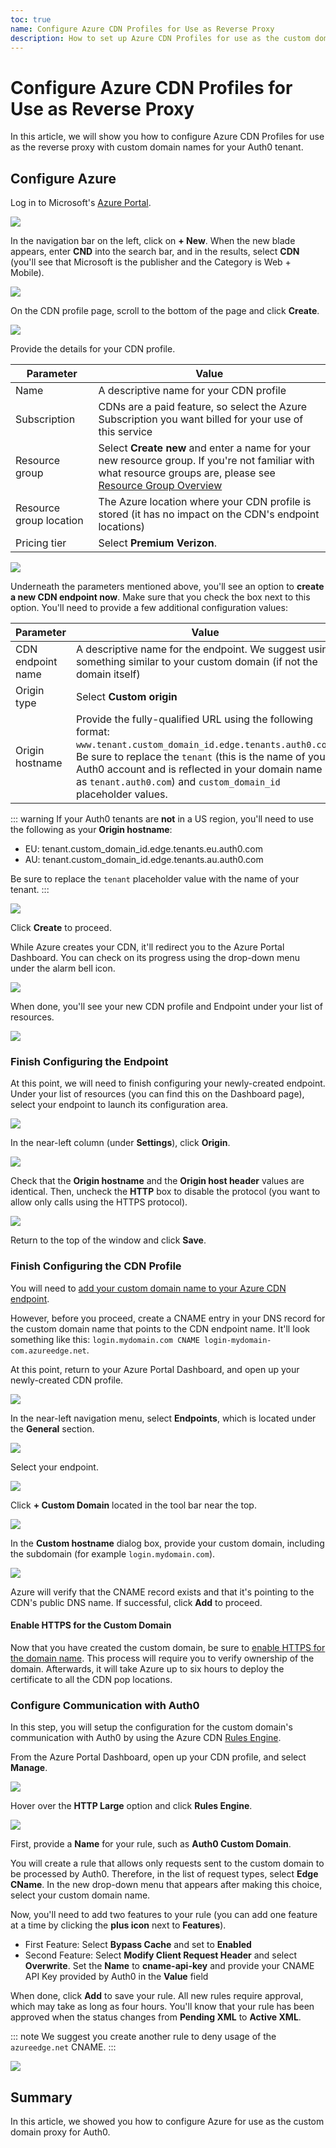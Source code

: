 ```yaml
---
toc: true
name: Configure Azure CDN Profiles for Use as Reverse Proxy
description: How to set up Azure CDN Profiles for use as the custom domain proxy for Auth0
---
```

# Configure Azure CDN Profiles for Use as Reverse Proxy

In this article, we will show you how to configure Azure CDN Profiles for use as the reverse proxy with custom domain names for your Auth0 tenant.

## Configure Azure

Log in to Microsoft's [Azure Portal](https://azure.microsoft.com/en-us/features/azure-portal/).

![](/media/articles/custom-domains/azure/azure-dashboard.png)

In the navigation bar on the left, click on **+ New**. When the new blade appears, enter **CND** into the search bar, and in the results, select **CDN** (you'll see that Microsoft is the publisher and the Category is Web + Mobile). 

![](/media/articles/custom-domains/azure/cdn.png)

On the CDN profile page, scroll to the bottom of the page and click **Create**.

![](/media/articles/custom-domains/azure/cdn-home.png)

Provide the details for your CDN profile.

| Parameter | Value |
| - | - |
| Name | A descriptive name for your CDN profile |
| Subscription | CDNs are a paid feature, so select the Azure Subscription you want billed for your use of this service |
| Resource group | Select **Create new** and enter a name for your new resource group. If you're not familiar with what resource groups are, please see [Resource Group Overview](https://docs.microsoft.com/en-us/azure/azure-resource-manager/resource-group-overview) |
| Resource group location | The Azure location where your CDN profile is stored (it has no impact on the CDN's endpoint locations) |
| Pricing tier | Select **Premium Verizon**. |

![](/media/articles/custom-domains/azure/cdn-profile-1.png)

Underneath the parameters mentioned above, you'll see an option to **create a new CDN endpoint now**. Make sure that you check the box next to this option. You'll need to provide a few additional configuration values:

| Parameter | Value |
| - | - |
| CDN endpoint name | A descriptive name for the endpoint. We suggest using something similar to your custom domain (if not the domain itself) |
| Origin type | Select **Custom origin** |
| Origin hostname | Provide the fully-qualified URL using the following format: `www.tenant.custom_domain_id.edge.tenants.auth0.com`. Be sure to replace the `tenant` (this is the name of your Auth0 account and is reflected in your domain name as `tenant.auth0.com`) and `custom_domain_id` placeholder values. 

::: warning
If your Auth0 tenants are **not** in a US region, you'll need to use the following as your **Origin hostname**:

* EU: tenant.custom_domain_id.edge.tenants.eu.auth0.com
* AU: tenant.custom_domain_id.edge.tenants.au.auth0.com

Be sure to replace the `tenant` placeholder value with the name of your tenant.
:::

![](/media/articles/custom-domains/azure/cdn-profile-2.png)

Click **Create** to proceed.

While Azure creates your CDN, it'll redirect you to the Azure Portal Dashboard. You can check on its progress using the drop-down menu under the alarm bell icon.

![](/media/articles/custom-domains/azure/creating-profile.png)

When done, you'll see your new CDN profile and Endpoint under your list of resources.

![](/media/articles/custom-domains/azure/resources.png)

### Finish Configuring the Endpoint

At this point, we will need to finish configuring your newly-created endpoint. Under your list of resources (you can find this on the Dashboard page), select your endpoint to launch its configuration area.

![](/media/articles/custom-domains/azure/endpoint.png)

In the near-left column (under **Settings**), click **Origin**.

![](/media/articles/custom-domains/azure/endpoint-origin.png)

Check that the **Origin hostname** and the **Origin host header** values are identical. Then, uncheck the **HTTP** box to disable the protocol (you want to allow only calls using the HTTPS protocol).

![](/media/articles/custom-domains/azure/disable-http.png)

Return to the top of the window and click **Save**.

### Finish Configuring the CDN Profile

You will need to [add your custom domain name to your Azure CDN endpoint](https://docs.microsoft.com/en-us/azure/cdn/cdn-map-content-to-custom-domain#register-a-custom-domain-for-an-azure-cdn-endpoint-using-the-intermediary-cdnverify-subdomain).

However, before you proceed, create a CNAME entry in your DNS record for the custom domain name that points to the CDN endpoint name. It'll look something like this: `login.mydomain.com CNAME login-mydomain-com.azureedge.net`.

At this point, return to your Azure Portal Dashboard, and open up your newly-created CDN profile.

![](/media/articles/custom-domains/azure/new-cdn-profile.png)

In the near-left navigation menu, select **Endpoints**, which is located under the **General** section.

![](/media/articles/custom-domains/azure/cdn-endpoints.png)

Select your endpoint.

![](/media/articles/custom-domains/azure/select-endpoint.png)

Click **+ Custom Domain** located in the tool bar near the top.

![](/media/articles/custom-domains/azure/cdn-otpions.png)

In the **Custom hostname** dialog box, provide your custom domain, including the subdomain (for example `login.mydomain.com`).

![](/media/articles/custom-domains/azure/provide-custom-hostname.png)

Azure will verify that the CNAME record exists and that it's pointing to the CDN's public DNS name. If successful, click **Add** to proceed.

#### Enable HTTPS for the Custom Domain

Now that you have created the custom domain, be sure to [enable HTTPS for the domain name](https://docs.microsoft.com/en-us/azure/cdn/cdn-custom-ssl). This process will require you to verify ownership of the domain. Afterwards, it will take Azure up to six hours to deploy the certificate to all the CDN pop locations.

### Configure Communication with Auth0

In this step, you will setup the configuration for the custom domain's communication with Auth0 by using the Azure CDN [Rules Engine](https://docs.microsoft.com/en-us/azure/cdn/cdn-rules-engine).

From the Azure Portal Dashboard, open up your CDN profile, and select **Manage**.

![](/media/articles/custom-domains/azure/manage-cdn-profile.png)

Hover over the **HTTP Large** option and click **Rules Engine**.

![](/media/articles/custom-domains/azure/select-rules-engine.png)

First, provide a **Name** for your rule, such as **Auth0 Custom Domain**.

You will create a rule that allows only requests sent to the custom domain to be processed by Auth0. Therefore, in the list of request types, select **Edge CName**. In the new drop-down menu that appears after making this choice, select your custom domain name.

Now, you'll need to add two features to your rule (you can add one feature at a time by clicking the **plus icon** next to **Features**).

* First Feature: Select **Bypass Cache** and set to **Enabled**
* Second Feature: Select **Modify Client Request Header** and select **Overwrite**. Set the **Name** to **cname-api-key** and provide your CNAME API Key provided by Auth0 in the **Value** field

When done, click **Add** to save your rule. All new rules require approval, which may take as long as four hours. You'll know that your rule has been approved when the status changes from **Pending XML** to **Active XML**.

::: note
We suggest you create another rule to deny usage of the `azureedge.net` CNAME.
:::

![](/media/articles/custom-domains/azure/configure-rule.png)

## Summary

In this article, we showed you how to configure Azure for use as the custom domain proxy for Auth0.
